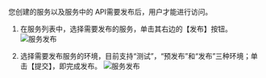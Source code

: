 您创建的服务以及服务中的 API需要发布后，用户才能进行访问。

1. 在服务列表中，选择需要发布的服务，单击其右边的【发布】按钮。
![服务发布](https://mc.qcloudimg.com/static/img/0a9f7cbeace15fd5655e41ef80a13346/image.png)

2. 选择需要发布服务的环境，目前支持“测试”，“预发布”和“发布”三种环境；单击【提交】，即完成发布。
![服务发布](https://mc.qcloudimg.com/static/img/0250450229047584ff528c75c4153a22/image.png)
